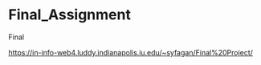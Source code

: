 # Final_Assignment
Final

https://in-info-web4.luddy.indianapolis.iu.edu/~syfagan/Final%20Project/

